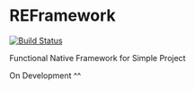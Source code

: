 # REFramework
[![Build Status](https://travis-ci.org/refsigregory/REFramework.svg?branch=master)](https://travis-ci.org/refsigregory/REFramework)

Functional Native Framework for Simple Project

On Development ^^